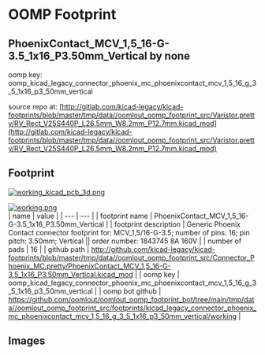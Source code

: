# OOMP Footprint  
## PhoenixContact_MCV_1,5_16-G-3.5_1x16_P3.50mm_Vertical  by none  
  
oomp key: oomp_kicad_legacy_connector_phoenix_mc_phoenixcontact_mcv_1,5_16_g_3_5_1x16_p3_50mm_vertical  
  
source repo at: [http://gitlab.com/kicad-legacy/kicad-footprints/blob/master/tmp/data//oomlout_oomp_footprint_src/Varistor.pretty/RV_Rect_V25S440P_L26.5mm_W8.2mm_P12.7mm.kicad_mod](http://gitlab.com/kicad-legacy/kicad-footprints/blob/master/tmp/data//oomlout_oomp_footprint_src/Varistor.pretty/RV_Rect_V25S440P_L26.5mm_W8.2mm_P12.7mm.kicad_mod)  
## Footprint  
  
[![working_kicad_pcb_3d.png](working_kicad_pcb_3d_600.png)](working_kicad_pcb_3d.png)  
  
[![working.png](working_600.png)](working.png)  
| name | value | 
| --- | --- | 
| footprint name | PhoenixContact_MCV_1,5_16-G-3.5_1x16_P3.50mm_Vertical | 
| footprint description | Generic Phoenix Contact connector footprint for: MCV_1,5/16-G-3.5; number of pins: 16; pin pitch: 3.50mm; Vertical || order number: 1843745 8A 160V | 
| number of pads | 16 | 
| github path | http://github.com/kicad-legacy/kicad-footprints/blob/master/tmp/data//oomlout_oomp_footprint_src/Connector_Phoenix_MC.pretty/PhoenixContact_MCV_1,5_16-G-3.5_1x16_P3.50mm_Vertical.kicad_mod | 
| oomp key | oomp_kicad_legacy_connector_phoenix_mc_phoenixcontact_mcv_1,5_16_g_3_5_1x16_p3_50mm_vertical | 
| oomp bot github | https://github.com/oomlout/oomlout_oomp_footprint_bot/tree/main/tmp/data//oomlout_oomp_footprint_src/footprints/kicad_legacy_connector_phoenix_mc_phoenixcontact_mcv_1,5_16_g_3_5_1x16_p3_50mm_vertical/working | 
## Images  
